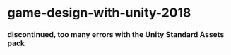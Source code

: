 # game-design-with-unity-2018
### discontinued, too many errors with the Unity Standard Assets pack

